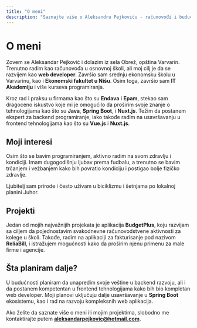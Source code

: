 ```yaml
---
title: "O meni"
description: "Saznajte više o Aleksandru Pejkoviću - računovođi i budućem web developeru."
---
```


# O meni

Zovem se Aleksandar Pejković i dolazim iz sela Obrež, opština Varvarin. Trenutno radim kao računovođa u osnovnoj školi, ali moj cilj je da se razvijem kao **web developer**. Završio sam srednju ekonomsku školu u Varvarinu, kao i **Ekonomski fakultet u Nišu**. Osim toga, završio sam **IT Akademiju** i više kurseva programiranja.

Kroz rad i praksu u firmama kao što su **Endava** i **Epam**, stekao sam dragoceno iskustvo koje mi je omogućilo da proširim svoje znanje o tehnologijama kao što su **Java**, **Spring Boot**, i **Nuxt.js**. Težim da postanem ekspert za backend programiranje, iako takođe radim na usavršavanju u frontend tehnologijama kao što su **Vue.js** i **Nuxt.js**.

## Moji interesi

Osim što se bavim programiranjem, aktivno radim na svom zdravlju i kondiciji. Imam dugogodišnju ljubav prema fudbalu, a trenutno se bavim trčanjem i vežbanjem kako bih povratio kondiciju i postigao bolje fizičko zdravlje.

Ljubitelj sam prirode i često uživam u biciklizmu i šetnjama po lokalnoj planini Juhor.

## Projekti

Jedan od mojih najvažnijih projekata je aplikacija **BudgetPlus**, koju razvijam sa ciljem da pojednostavim svakodnevne računovodstvene aktivnosti za kolege u školi. Takođe, radim na aplikaciji za fakturisanje pod nazivom **ReliaBill**, i istražujem mogućnosti kako da proširim njenu primenu za male firme i agencije.

## Šta planiram dalje?

U budućnosti planiram da unapredim svoje veštine u backend razvoju, ali i da postanem kompetentan u frontend tehnologijama kako bih bio kompletan web developer. Moji planovi uključuju dalje usavršavanje u **Spring Boot** ekosistemu, kao i rad na razvoju kompleksnih web aplikacija.

Ako želite da saznate više o meni ili mojim projektima, slobodno me kontaktirajte putem **[aleksandarpejkovic@hotmail.com](mailto:aleksandarpejkovic@hotmail.com)**.

